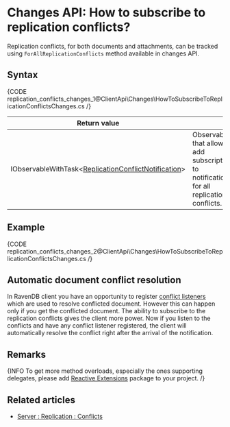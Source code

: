 # Changes API: How to subscribe to replication conflicts?

Replication conflicts, for both documents and attachments, can be tracked using `ForAllReplicationConflicts` method available in changes API.

## Syntax

{CODE replication_conflicts_changes_1@ClientApi\Changes\HowToSubscribeToReplicationConflictsChanges.cs /}

| Return value | |
| ------------- | ----- |
| IObservableWithTask<[ReplicationConflictNotification](../../glossary/replication-conflict-notification)> | Observable that allows to add subscriptions to notifications for all replication conflicts. |

## Example

{CODE replication_conflicts_changes_2@ClientApi\Changes\HowToSubscribeToReplicationConflictsChanges.cs /}

## Automatic document conflict resolution

In RavenDB client you have an opportunity to register [conflict listeners](../../client-api/listeners/what-are-conflict-listeners-and-how-to-work-with-them) which are used to resolve conflicted document. However this can happen only if you get the conflicted document. The ability to subscribe to the replication conflicts gives the client more power. Now if you listen to the conflicts and have any conflict listener registered, the client will automatically resolve the conflict right after the arrival of the notification.

## Remarks

{INFO To get more method overloads, especially the ones supporting delegates, please add [Reactive Extensions](https://www.nuget.org/packages/Rx-Main) package to your project. /}

## Related articles

- [Server : Replication : Conflicts](../../server/scaling-out/replication/replication-conflicts)
